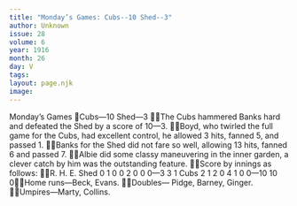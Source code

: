 ```yaml
---
title: "Monday’s Games: Cubs--10 Shed--3"
author: Unknown
issue: 28
volume: 6
year: 1916
month: 26
day: V
tags:
layout: page.njk
image:
---
```

Monday’s Games Cubs—10 Shed—3 The Cubs hammered Banks hard and defeated the Shed by a score of 10—3. Boyd, who twirled the full game for the Cubs, had excellent control, he allowed 3 hits, fanned 5, and passed 1. Banks for the Shed did not fare so well, allowing 13 hits, fanned 6 and passed 7. Albie did some classy maneuvering in the inner garden, a clever catch by him was the outstanding feature. Score by innings as follows: R. H. E. Shed 0 1 0 0 2 0 0 0—3 3 1 Cubs 2 1 2 0 4 1 0  0—10 10 0Home runs—Beck, Evans. Doubles— Pidge, Barney, Ginger. Umpires—Marty, Collins.

